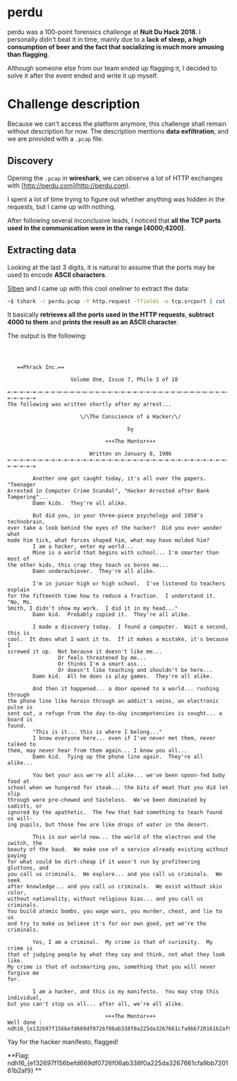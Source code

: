 # perdu

perdu was a 100-point forensics challenge at **Nuit Du Hack 2018**. I personally
didn't beat it in time, mainly due to a **lack of sleep, a high consumption of
beer and the fact that socializing is much more amusing than flagging**.

Although someone else from our team ended up flagging it, I decided to solve it
after the event ended and write it up myself.

# Challenge description

Because we can't access the platform anymore, this challenge shall remain without description for now.
The description mentions **data exfiltration**, and we are provided with a
`.pcap` file.

## Discovery

Opening the `.pcap` in **wireshark**, we can observe a lot of HTTP exchanges
with [http://perdu.com](http://perdu.com).

I spent a lot of time trying to figure out whether anything was hidden in the
requests, but I came up with nothing.

After following several inconclusive leads, I noticed that **all the TCP ports
used in the communication were in the range [4000;4200]**.

## Extracting data

Looking at the last 3 digits, it is natural to assume that the ports may be
used to encode **ASCII characters**.

[SIben](https://twitter.com/_SIben_) and I came up with this cool oneliner
to extract the data:

```bash
~$ tshark -r perdu.pcap -Y http.request -Tfields -e tcp.srcport | cut -c 2-4 | awk '{ printf("%c", $0); }'
```

It basically **retrieves all the ports used in the HTTP requests**, **subtract
4000 to them** and **prints the result as an ASCII character**.

The output is the following:

```
 
                                                                                                            

   ==Phrack Inc.==

                    Volume One, Issue 7, Phile 3 of 10

=-=-=-=-=-=-=-=-=-=-=-=-=-=-=-=-=-=-=-=-=-=-=-=-=-=-=-=-=-=-=-=-=-=-=-=-=-=-=-=
The following was written shortly after my arrest...

                       \/\The Conscience of a Hacker/\/

                                      by

                               +++The Mentor+++

                          Written on January 8, 1986
=-=-=-=-=-=-=-=-=-=-=-=-=-=-=-=-=-=-=-=-=-=-=-=-=-=-=-=-=-=-=-=-=-=-=-=-=-=-=-=

        Another one got caught today, it's all over the papers.  "Teenager
Arrested in Computer Crime Scandal", "Hacker Arrested after Bank Tampering"...
        Damn kids.  They're all alike.

        But did you, in your three-piece psychology and 1950's technobrain,
ever take a look behind the eyes of the hacker?  Did you ever wonder what
made him tick, what forces shaped him, what may have molded him?
        I am a hacker, enter my world...
        Mine is a world that begins with school... I'm smarter than most of
the other kids, this crap they teach us bores me...
        Damn underachiever.  They're all alike.

        I'm in junior high or high school.  I've listened to teachers explain
for the fifteenth time how to reduce a fraction.  I understand it.  "No, Ms.
Smith, I didn't show my work.  I did it in my head..."
        Damn kid.  Probably copied it.  They're all alike.

        I made a discovery today.  I found a computer.  Wait a second, this is
cool.  It does what I want it to.  If it makes a mistake, it's because I
screwed it up.  Not because it doesn't like me...
                Or feels threatened by me...
                Or thinks I'm a smart ass...
                Or doesn't like teaching and shouldn't be here...
        Damn kid.  All he does is play games.  They're all alike.

        And then it happened... a door opened to a world... rushing through
the phone line like heroin through an addict's veins, an electronic pulse is
sent out, a refuge from the day-to-day incompetencies is sought... a board is
found.
        "This is it... this is where I belong..."
        I know everyone here... even if I've never met them, never talked to
them, may never hear from them again... I know you all...
        Damn kid.  Tying up the phone line again.  They're all alike...

        You bet your ass we're all alike... we've been spoon-fed baby food at
school when we hungered for steak... the bits of meat that you did let slip
through were pre-chewed and tasteless.  We've been dominated by sadists, or
ignored by the apathetic.  The few that had something to teach found us will-
ing pupils, but those few are like drops of water in the desert.

        This is our world now... the world of the electron and the switch, the
beauty of the baud.  We make use of a service already existing without paying
for what could be dirt-cheap if it wasn't run by profiteering gluttons, and
you call us criminals.  We explore... and you call us criminals.  We seek
after knowledge... and you call us criminals.  We exist without skin color,
without nationality, without religious bias... and you call us criminals.
You build atomic bombs, you wage wars, you murder, cheat, and lie to us
and try to make us believe it's for our own good, yet we're the criminals.

        Yes, I am a criminal.  My crime is that of curiosity.  My crime is
that of judging people by what they say and think, not what they look like.
My crime is that of outsmarting you, something that you will never forgive me
for.

        I am a hacker, and this is my manifesto.  You may stop this individual,
but you can't stop us all... after all, we're all alike.

                               +++The Mentor+++
Well done : ndh16_{e132697f156befd669df0726f06ab338f0a225da3267661cfa9bb720161b2af9}
```

Yay for the hacker manifesto, flagged!

**Flag: ndh16_{e132697f156befd669df0726f06ab338f0a225da3267661cfa9bb720161b2af9}
**

